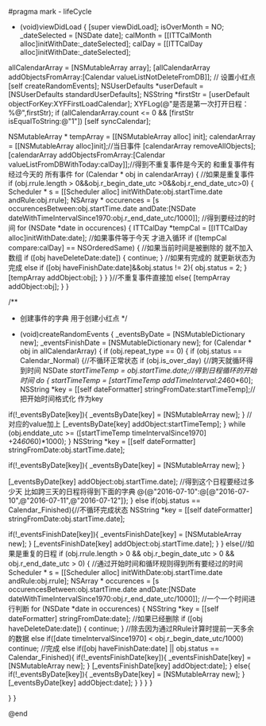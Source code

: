 #pragma mark - lifeCycle
- (void)viewDidLoad {
[super viewDidLoad];
isOverMonth = NO;
_dateSelected = [NSDate date];
calMonth = [[ITTCalMonth alloc]initWithDate:_dateSelected];
calDay = [[ITTCalDay alloc]initWithDate:_dateSelected];

allCalendarArray = [NSMutableArray array];
[allCalendarArray addObjectsFromArray:[Calendar valueListNotDeleteFromDB]];
// 设置小红点
[self createRandomEvents];
NSUserDefaults *userDefault = [NSUserDefaults standardUserDefaults];
NSString *firstStr = [userDefault objectForKey:XYFFirstLoadCalendar];
XYFLog(@"是否是第一次打开日程：%@",firstStr);
if (allCalendarArray.count <= 0 && [firstStr isEqualToString:@"1"])
[self syncCalendar];

NSMutableArray * tempArray = [[NSMutableArray alloc] init];
calendarArray = [[NSMutableArray alloc]init];//当日事件
[calendarArray removeAllObjects];
[calendarArray addObjectsFromArray:[Calendar valueListFromDBWithToday:calDay]];//得到不重复事件是今天的 和重复事件有经过今天的 所有事件
for (Calendar * obj in calendarArray) {
//如果是重复事件
if (obj.rrule.length > 0&&obj.r_begin_date_utc >0&&obj.r_end_date_utc>0) {
Scheduler * s = [[Scheduler alloc] initWithDate:obj.startTime.date andRule:obj.rrule];
NSArray * occurences = [s occurencesBetween:obj.startTime.date andDate:[NSDate dateWithTimeIntervalSince1970:obj.r_end_date_utc/1000]];
//得到要经过的时间
for (NSDate *date in occurences) {
ITTCalDay *tempCal = [[ITTCalDay alloc]initWithDate:date];
//如果事件等于今天 才进入循环
if ([tempCal compare:calDay] == NSOrderedSame) {
//如果当前时间是被删除的 就不加入数组
if ([obj haveDeleteDate:date]) {
continue;
}
//如果有完成的 就更新状态为完成
else if ([obj haveFinishDate:date]&&obj.status != 2){
obj.status = 2;
}
[tempArray addObject:obj];
}
}
}//不重复事件直接加
else{
[tempArray addObject:obj];
}
}





/**
*  创建事件的字典 用于创建小红点
*/
- (void)createRandomEvents
{
_eventsByDate = [NSMutableDictionary new];
_eventsFinishDate = [NSMutableDictionary new];
for (Calendar * obj in allCalendarArray) {
if (obj.repeat_type == 0) {
if (obj.status == Calendar_Normal) {//不循环正常状态
if (obj.is_over_day) {//跨天就循环得到时间
NSDate *startTimeTemp = obj.startTime.date;//得到日程循环的开始时间
do {
startTimeTemp = [startTimeTemp addTimeInterval:24*60*60];
NSString *key = [[self dateFormatter] stringFromDate:startTimeTemp];//把开始时间格式化 作为key

if(!_eventsByDate[key]){
_eventsByDate[key] = [NSMutableArray new];
}
//对应的value加上
[_eventsByDate[key] addObject:startTimeTemp];
} while (obj.enddate_utc >= ([startTimeTemp timeIntervalSince1970] +24*60*60)*1000);
}
NSString *key = [[self dateFormatter] stringFromDate:obj.startTime.date];

if(!_eventsByDate[key]){
_eventsByDate[key] = [NSMutableArray new];
}

[_eventsByDate[key] addObject:obj.startTime.date];
//得到这个日程要经过多少天 比如跨三天的日程将得到下面的字典 @{@"2016-07-10":@[@"2016-07-10",@"2016-07-11",@"2016-07-12"]};
}
else if(obj.status == Calendar_Finished){//不循环完成状态
NSString *key = [[self dateFormatter] stringFromDate:obj.startTime.date];

if(!_eventsFinishDate[key]){
_eventsFinishDate[key] = [NSMutableArray new];
}
[_eventsFinishDate[key] addObject:obj.startTime.date];
}
}
else{//如果是重复的日程
if (obj.rrule.length > 0 && obj.r_begin_date_utc > 0 && obj.r_end_date_utc > 0) {
//通过开始时间和循环规则得到所有要经过的时间
Scheduler * s = [[Scheduler alloc] initWithDate:obj.startTime.date andRule:obj.rrule];
NSArray * occurences = [s occurencesBetween:obj.startTime.date andDate:[NSDate dateWithTimeIntervalSince1970:obj.r_end_date_utc/1000]];
//一个一个时间进行判断
for (NSDate *date in occurences) {
NSString *key = [[self dateFormatter] stringFromDate:date];
//如果已经删除
if ([obj haveDeleteDate:date]) {
continue;
}
//除去因为通过RRule计算时提前一天多余的数据
else if([date timeIntervalSince1970] < obj.r_begin_date_utc/1000)
continue;
//完成
else if([obj haveFinishDate:date] || obj.status == Calendar_Finished){
if(!_eventsFinishDate[key]){
_eventsFinishDate[key] = [NSMutableArray new];
}
[_eventsFinishDate[key] addObject:date];
}
else{
if(!_eventsByDate[key]){
_eventsByDate[key] = [NSMutableArray new];
}
[_eventsByDate[key] addObject:date];
}
}
}
}

}
}


@end

